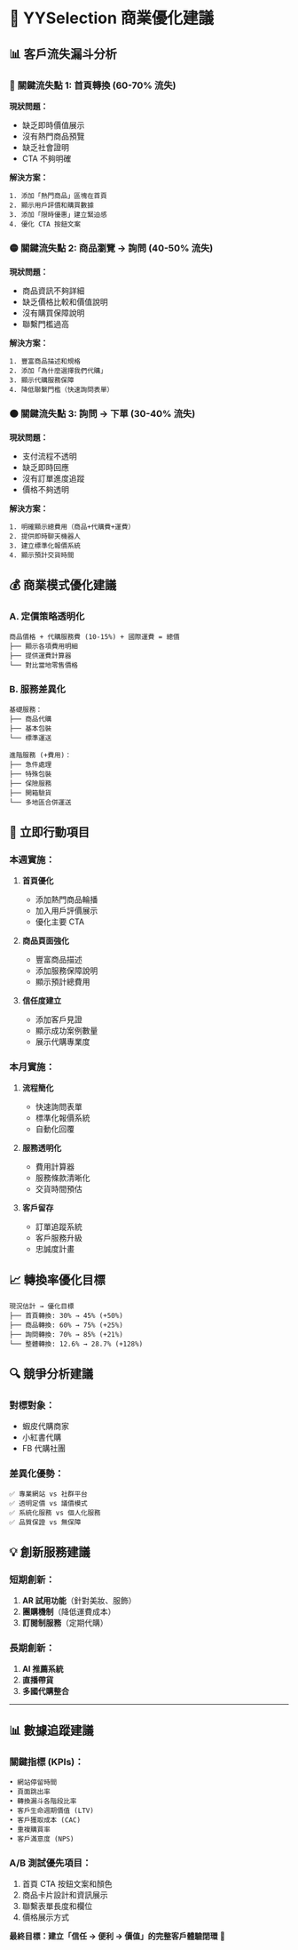 # 🚀 YYSelection 商業優化建議

## 📊 客戶流失漏斗分析

### 🔴 **關鍵流失點 1: 首頁轉換 (60-70% 流失)**

**現狀問題：**
- 缺乏即時價值展示
- 沒有熱門商品預覽
- 缺乏社會證明
- CTA 不夠明確

**解決方案：**
```
1. 添加「熱門商品」區塊在首頁
2. 顯示用戶評價和購買數據
3. 添加「限時優惠」建立緊迫感
4. 優化 CTA 按鈕文案
```

### 🟡 **關鍵流失點 2: 商品瀏覽 → 詢問 (40-50% 流失)**

**現狀問題：**
- 商品資訊不夠詳細
- 缺乏價格比較和價值說明
- 沒有購買保障說明
- 聯繫門檻過高

**解決方案：**
```
1. 豐富商品描述和規格
2. 添加「為什麼選擇我們代購」
3. 顯示代購服務保障
4. 降低聯繫門檻（快速詢問表單）
```

### 🟠 **關鍵流失點 3: 詢問 → 下單 (30-40% 流失)**

**現狀問題：**
- 支付流程不透明
- 缺乏即時回應
- 沒有訂單進度追蹤
- 價格不夠透明

**解決方案：**
```
1. 明確顯示總費用（商品+代購費+運費）
2. 提供即時聊天機器人
3. 建立標準化報價系統
4. 顯示預計交貨時間
```

## 💰 **商業模式優化建議**

### **A. 定價策略透明化**
```
商品價格 + 代購服務費 (10-15%) + 國際運費 = 總價
├── 顯示各項費用明細
├── 提供運費計算器
└── 對比當地零售價格
```

### **B. 服務差異化**
```
基礎服務：
├── 商品代購
├── 基本包裝
└── 標準運送

進階服務 (+費用)：
├── 急件處理
├── 特殊包裝
├── 保險服務
├── 開箱驗貨
└── 多地區合併運送
```

## 🎯 **立即行動項目**

### **本週實施：**

1. **首頁優化**
   - 添加熱門商品輪播
   - 加入用戶評價展示
   - 優化主要 CTA

2. **商品頁面強化**
   - 豐富商品描述
   - 添加服務保障說明
   - 顯示預計總費用

3. **信任度建立**
   - 添加客戶見證
   - 顯示成功案例數量
   - 展示代購專業度

### **本月實施：**

1. **流程簡化**
   - 快速詢問表單
   - 標準化報價系統
   - 自動化回覆

2. **服務透明化**
   - 費用計算器
   - 服務條款清晰化
   - 交貨時間預估

3. **客戶留存**
   - 訂單追蹤系統
   - 客戶服務升級
   - 忠誠度計畫

## 📈 **轉換率優化目標**

```
現況估計 → 優化目標
├── 首頁轉換: 30% → 45% (+50%)
├── 商品轉換: 60% → 75% (+25%)
├── 詢問轉換: 70% → 85% (+21%)
└── 整體轉換: 12.6% → 28.7% (+128%)
```

## 🔍 **競爭分析建議**

### **對標對象：**
- 蝦皮代購商家
- 小紅書代購
- FB 代購社團

### **差異化優勢：**
```
✅ 專業網站 vs 社群平台
✅ 透明定價 vs 議價模式
✅ 系統化服務 vs 個人化服務
✅ 品質保證 vs 無保障
```

## 💡 **創新服務建議**

### **短期創新：**
1. **AR 試用功能**（針對美妝、服飾）
2. **團購機制**（降低運費成本）
3. **訂閱制服務**（定期代購）

### **長期創新：**
1. **AI 推薦系統**
2. **直播帶貨**
3. **多國代購整合**

---

## 📊 **數據追蹤建議**

### **關鍵指標 (KPIs)：**
```
• 網站停留時間
• 頁面跳出率
• 轉換漏斗各階段比率
• 客戶生命週期價值 (LTV)
• 客戶獲取成本 (CAC)
• 重複購買率
• 客戶滿意度 (NPS)
```

### **A/B 測試優先項目：**
1. 首頁 CTA 按鈕文案和顏色
2. 商品卡片設計和資訊展示
3. 聯繫表單長度和欄位
4. 價格展示方式

**最終目標：建立「信任 → 便利 → 價值」的完整客戶體驗閉環** 🎯